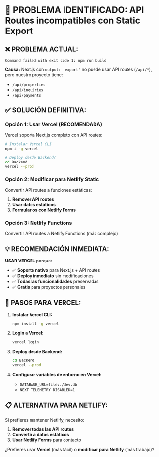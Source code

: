 # 🚨 PROBLEMA IDENTIFICADO: API Routes incompatibles con Static Export

## ❌ **PROBLEMA ACTUAL:**
```
Command failed with exit code 1: npm run build
```

**Causa:** Next.js con `output: 'export'` no puede usar API routes (`/api/*`), pero nuestro proyecto tiene:
- `/api/properties`
- `/api/inquiries` 
- `/api/payments`

## ✅ **SOLUCIÓN DEFINITIVA:**

### **Opción 1: Usar Vercel (RECOMENDADA)**
Vercel soporta Next.js completo con API routes:

```bash
# Instalar Vercel CLI
npm i -g vercel

# Deploy desde Backend/
cd Backend
vercel --prod
```

### **Opción 2: Modificar para Netlify Static**
Convertir API routes a funciones estáticas:

1. **Remover API routes**
2. **Usar datos estáticos** 
3. **Formularios con Netlify Forms**

### **Opción 3: Netlify Functions**
Convertir API routes a Netlify Functions (más complejo)

## 💡 **RECOMENDACIÓN INMEDIATA:**

**USAR VERCEL** porque:
- ✅ **Soporte nativo** para Next.js + API routes
- ✅ **Deploy inmediato** sin modificaciones
- ✅ **Todas las funcionalidades** preservadas
- ✅ **Gratis** para proyectos personales

## 🚀 **PASOS PARA VERCEL:**

1. **Instalar Vercel CLI:**
   ```bash
   npm install -g vercel
   ```

2. **Login a Vercel:**
   ```bash
   vercel login
   ```

3. **Deploy desde Backend:**
   ```bash
   cd Backend
   vercel --prod
   ```

4. **Configurar variables de entorno en Vercel:**
   - `DATABASE_URL=file:./dev.db`
   - `NEXT_TELEMETRY_DISABLED=1`

## 📋 **ALTERNATIVA PARA NETLIFY:**

Si prefieres mantener Netlify, necesito:
1. **Remover todas las API routes**
2. **Convertir a datos estáticos**
3. **Usar Netlify Forms** para contacto

¿Prefieres usar **Vercel** (más fácil) o **modificar para Netlify** (más trabajo)?
